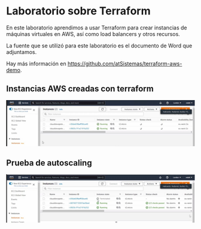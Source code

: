 # Laboratorio sobre Terraform

En este laboratorio aprendimos a usar Terraform para crear instancias de máquinas virtuales en AWS, así como load balancers y otros recursos.

La fuente que se utilizó para este laboratorio es el documento de Word que adjuntamos.

Hay más información en https://github.com/atSistemas/terraform-aws-demo.


## Instancias AWS creadas con terraform
![Instancias AWS creadas con terraform](https://github.com/radamesi/clouddevops-com4-team2/blob/main/terralab/Creacion%20instacias%20aws%20terraform.jpg "Instancias AWS creadas con terraform")


## Prueba de autoscaling 
![Prueba de autoscaling](https://github.com/radamesi/clouddevops-com4-team2/blob/main/terralab/Autoscaling%20instacias%20aws%20terraform.jpg "Prueba de autoscaling")

